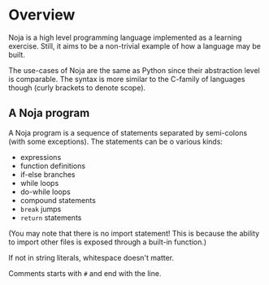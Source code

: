 # Overview
Noja is a high level programming language implemented as a learning exercise. Still, it aims to be a non-trivial example of how a language may be built. 

The use-cases of Noja are the same as Python since their abstraction level is comparable. The syntax is more similar to the C-family of languages though (curly brackets to denote scope).

## A Noja program
A Noja program is a sequence of statements separated by semi-colons (with some exceptions). The statements can be o various kinds: 
* expressions
* function definitions
* if-else branches
* while loops 
* do-while loops
* compound statements
* `break` jumps
* `return` statements

(You may note that there is no import statement! This is because the ability to import other files is exposed through a built-in function.)

If not in string literals, whitespace doesn't matter.

Comments starts with `#` and end with the line.
